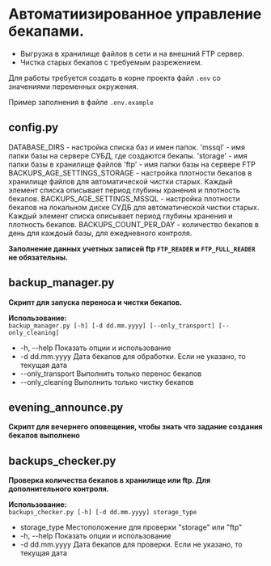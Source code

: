 # Автоматиизированное управление бекапами. 
- Выгрузка в хранилище файлов в сети и на внешний FTP сервер.
- Чистка старых бекапов с требуемым разрежением.

Для работы требуется создать в корне проекта файл `.env` со значениями переменных окружения.

Пример заполнения в файле `.env.example`

## config.py
DATABASE_DIRS - настройка списка баз и имен папок. 
  'mssql' - имя папки базы на сервере СУБД, где создаются бекапы.
  'storage' - имя папки базы в хранилище файлов
  'ftp' - имя папки базы на сервере FTP
BACKUPS_AGE_SETTINGS_STORAGE - настройка плотности бекапов в хранилище файлов для автоматической чистки старых. Каждый элемент списка описывает период глубины хранения и плотность бекапов.
BACKUPS_AGE_SETTINGS_MSSQL - настройка плотности бекапов на локальном диске СУДБ для автоматической чистки старых. Каждый элемент списка описывает период глубины хранения и плотность бекапов.
BACKUPS_COUNT_PER_DAY - количество бекапов в день для каждоый базы, для ежедневного контроля.

**Заполнение данных учетных записей ftp `FTP_READER` и `FTP_FULL_READER` не обязательны.**

## backup_manager.py
**Скрипт для запуска переноса и чистки бекапов.**

**Использование:**<br>
`backup_manager.py [-h] [-d dd.mm.yyyy] [--only_transport] [--only_cleaning]`<br>

*   -h, --help        Показать опции и использование
*   -d dd.mm.yyyy     Дата бекапов для обработки. Если не указано, то текущая дата
*   --only_transport  Выполнить только перенос бекапов
*   --only_cleaning   Выполнить только чистку бекапов


## evening_announce.py
**Скрипт для вечернего оповещения, чтобы знать что задание создания бекапов выполнено**

## backups_checker.py
**Проверка количества бекапов в хранилище или ftp. Для дополнительного контроля.**

**Использование:**<br>
`backups_checker.py [-h] [-d dd.mm.yyyy] storage_type`
*   storage_type   Местоположение для проверки "storage" или "ftp"
*   -h, --help     Показать опции и использование
*   -d dd.mm.yyyy  Дата бекапов для проверки. Если не указано, то текущая дата
